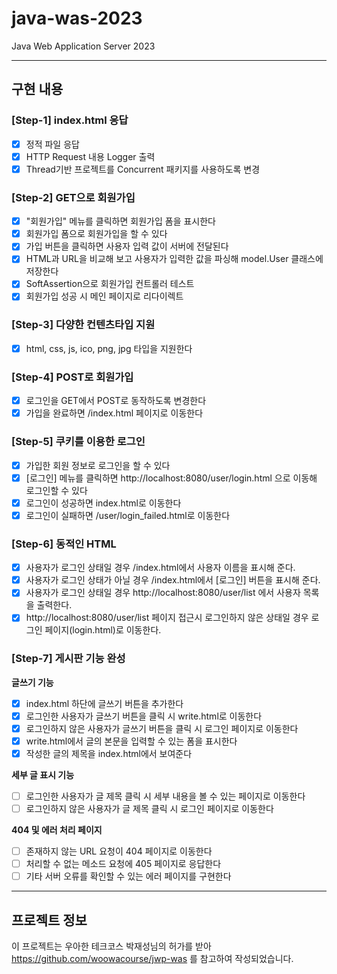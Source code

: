 # java-was-2023

Java Web Application Server 2023

---

## 구현 내용
### [Step-1] index.html 응답
- [x] 정적 파일 응답
- [x] HTTP Request 내용 Logger 출력
- [x] Thread기반 프로젝트를 Concurrent 패키지를 사용하도록 변경

### [Step-2] GET으로 회원가입
- [x] "회원가입" 메뉴를 클릭하면 회원가입 폼을 표시한다 
- [x] 회원가입 폼으로 회원가입을 할 수 있다
- [x] 가입 버튼을 클릭하면 사용자 입력 값이 서버에 전달된다
- [x] HTML과 URL을 비교해 보고 사용자가 입력한 값을 파싱해 model.User 클래스에 저장한다
- [x] SoftAssertion으로 회원가입 컨트롤러 테스트
- [x] 회원가입 성공 시 메인 페이지로 리다이렉트

### [Step-3] 다양한 컨텐츠타입 지원
- [x] html, css, js, ico, png, jpg 타입을 지원한다

### [Step-4] POST로 회원가입
- [x] 로그인을 GET에서 POST로 동작하도록 변경한다
- [x] 가입을 완료하면 /index.html 페이지로 이동한다

### [Step-5] 쿠키를 이용한 로그인
- [x] 가입한 회원 정보로 로그인을 할 수 있다
- [x] [로그인] 메뉴를 클릭하면 http://localhost:8080/user/login.html 으로 이동해 로그인할 수 있다
- [x] 로그인이 성공하면 index.html로 이동한다
- [x] 로그인이 실패하면 /user/login_failed.html로 이동한다

### [Step-6] 동적인 HTML

- [x] 사용자가 로그인 상태일 경우 /index.html에서 사용자 이름을 표시해 준다.
- [x] 사용자가 로그인 상태가 아닐 경우 /index.html에서 [로그인] 버튼을 표시해 준다.
- [x] 사용자가 로그인 상태일 경우 http://localhost:8080/user/list 에서 사용자 목록을 출력한다.
- [x] http://localhost:8080/user/list 페이지 접근시 로그인하지 않은 상태일 경우 로그인 페이지(login.html)로 이동한다.

### [Step-7] 게시판 기능 완성

**글쓰기 기능**

- [x] index.html 하단에 글쓰기 버튼을 추가한다
- [x] 로그인한 사용자가 글쓰기 버튼을 클릭 시 write.html로 이동한다
- [x] 로그인하지 않은 사용자가 글쓰기 버튼을 클릭 시 로그인 페이지로 이동한다
- [x] write.html에서 글의 본문을 입력할 수 있는 폼을 표시한다
- [x] 작성한 글의 제목을 index.html에서 보여준다

**세부 글 표시 기능**

- [ ] 로그인한 사용자가 글 제목 클릭 시 세부 내용을 볼 수 있는 페이지로 이동한다
- [ ] 로그인하지 않은 사용자가 글 제목 클릭 시 로그인 페이지로 이동한다

**404 및 에러 처리 페이지**

- [ ] 존재하지 않는 URL 요청이 404 페이지로 이동한다
- [ ] 처리할 수 없는 메소드 요청에 405 페이지로 응답한다
- [ ] 기타 서버 오류를 확인할 수 있는 에러 페이지를 구현한다

---

## 프로젝트 정보

이 프로젝트는 우아한 테크코스 박재성님의 허가를 받아 https://github.com/woowacourse/jwp-was
를 참고하여 작성되었습니다.
